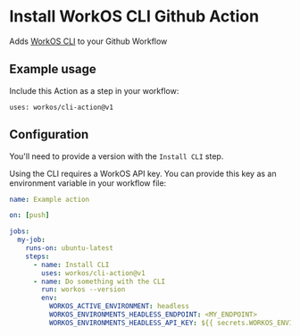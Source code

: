 # Install WorkOS CLI Github Action

Adds [WorkOS CLI](https://github.com/workos/workos-cli) to your Github Workflow

## Example usage

Include this Action as a step in your workflow:

```
uses: workos/cli-action@v1
```

## Configuration

You'll need to provide a version with the `Install CLI` step. 

Using the CLI requires a WorkOS API key. You can provide this key as an environment variable in your workflow file:

```yaml
name: Example action

on: [push]

jobs:
  my-job:
    runs-on: ubuntu-latest
    steps:
      - name: Install CLI
        uses: workos/cli-action@v1
      - name: Do something with the CLI
        run: workos --version
        env:
          WORKOS_ACTIVE_ENVIRONMENT: headless
          WORKOS_ENVIRONMENTS_HEADLESS_ENDPOINT: <MY_ENDPOINT>
          WORKOS_ENVIRONMENTS_HEADLESS_API_KEY: ${{ secrets.WORKOS_ENVIRONMENTS_HEADLESS_API_KEY }}
```